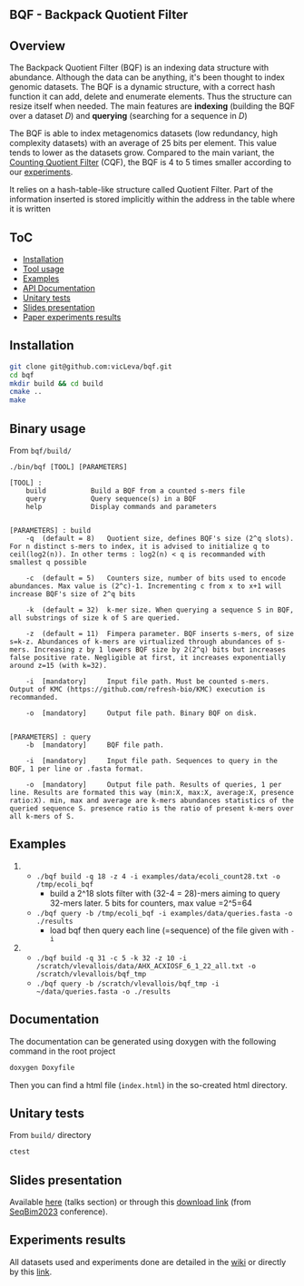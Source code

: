 ## BQF - Backpack Quotient Filter

## Overview

The Backpack Quotient Filter (BQF) is an indexing data structure with abundance. Although the data can be anything, it's been thought to index genomic datasets. 
The BQF is a dynamic structure, with a correct hash function it can add, delete and enumerate elements. Thus the structure can resize itself when needed. The main features are **indexing** (building the BQF over a dataset *D*) and **querying** (searching for a sequence in *D*)

The BQF is able to index metagenomics datasets (low redundancy, high complexity datasets) with an average of 25 bits per element. This value tends to lower as the datasets grow. Compared to the main variant, the [Counting Quotient Filter](https://github.com/splatlab/cqf) (CQF), the BQF is 4 to 5 times smaller according to our [experiments](#Experiments-results).

It relies on a hash-table-like structure called Quotient Filter. Part of the information inserted is stored implicitly within the address in the table where it is written

## ToC

 + [Installation](#Installation)
 + [Tool usage](#Tool-usage)
 + [Examples](#Examples)
 + [API Documentation](#Documentation)
 + [Unitary tests](#Unitary-tests)
 + [Slides presentation](#Slides-presentation)
 + [Paper experiments results](#Experiments-results)

## Installation

```bash
git clone git@github.com:vicLeva/bqf.git
cd bqf
mkdir build && cd build
cmake ..
make 
```

## Binary usage 

From `bqf/build/`

```
./bin/bqf [TOOL] [PARAMETERS]

[TOOL] : 
    build           Build a BQF from a counted s-mers file
    query           Query sequence(s) in a BQF
    help            Display commands and parameters


[PARAMETERS] : build
    -q  (default = 8)   Quotient size, defines BQF's size (2^q slots). For n distinct s-mers to index, it is advised to initialize q to ceil(log2(n)). In other terms : log2(n) < q is recommanded with smallest q possible

    -c  (default = 5)   Counters size, number of bits used to encode abundances. Max value is (2^c)-1. Incrementing c from x to x+1 will increase BQF's size of 2^q bits

    -k  (default = 32)  k-mer size. When querying a sequence S in BQF, all substrings of size k of S are queried.

    -z  (default = 11)  Fimpera parameter. BQF inserts s-mers, of size s=k-z. Abundances of k-mers are virtualized through abundances of s-mers. Increasing z by 1 lowers BQF size by 2(2^q) bits but increases false positive rate. Negligible at first, it increases exponentially around z=15 (with k=32).

    -i  [mandatory]     Input file path. Must be counted s-mers. Output of KMC (https://github.com/refresh-bio/KMC) execution is recommanded.

    -o  [mandatory]     Output file path. Binary BQF on disk.


[PARAMETERS] : query
    -b  [mandatory]     BQF file path.

    -i  [mandatory]     Input file path. Sequences to query in the BQF, 1 per line or .fasta format.

    -o  [mandatory]     Output file path. Results of queries, 1 per line. Results are formated this way (min:X, max:X, average:X, presence ratio:X). min, max and average are k-mers abundances statistics of the queried sequence S. presence ratio is the ratio of present k-mers over all k-mers of S.
```

## Examples 
  
1. + `./bqf build -q 18 -z 4 -i examples/data/ecoli_count28.txt -o /tmp/ecoli_bqf`
     - build a 2^18 slots filter with (32-4 = 28)-mers aiming to query 32-mers later. 5 bits for counters, max value =2^5=64  
   + `./bqf query -b /tmp/ecoli_bqf -i examples/data/queries.fasta -o ./results`
     - load bqf then query each line (=sequence) of the file given with `-i`

2. + `./bqf build -q 31 -c 5 -k 32 -z 10 -i /scratch/vlevallois/data/AHX_ACXIOSF_6_1_22_all.txt -o /scratch/vlevallois/bqf_tmp`
   + `./bqf query -b /scratch/vlevallois/bqf_tmp -i ~/data/queries.fasta -o ./results`


## Documentation

The documentation can be generated using doxygen with the following command in the root project

```bash
doxygen Doxyfile
```

Then you can find a html file (`index.html`) in the so-created html directory.

## Unitary tests

From `build/` directory

```bash
ctest
```

## Slides presentation

Available [here](https://vicleva.github.io/) (talks section) or through this [download link](https://vicleva.github.io/assets/slides/presentation_seqbim_2023.pdf) (from [SeqBim2023](https://seqbim.cnrs.fr/seqbim-2023/) conference).


## Experiments results

All datasets used and experiments done are detailed in the [wiki](https://github.com/vicLeva/bqf/wiki) or directly by this [link](https://github.com/vicLeva/bqf/wiki/Experiments-details-and-protocol-for-BQF-paper-results).